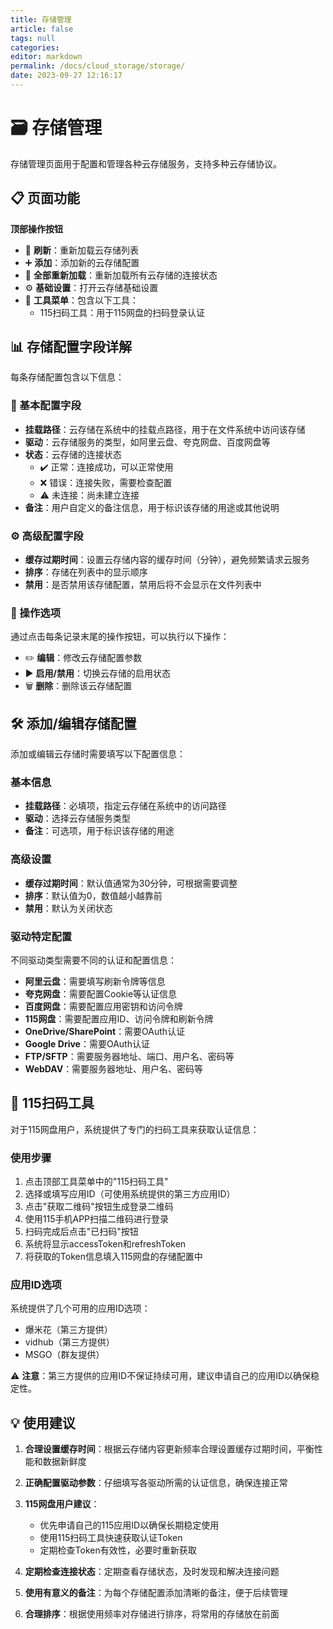 ```yaml
---
title: 存储管理
article: false
tags: null
categories:
editor: markdown
permalink: /docs/cloud_storage/storage/
date: 2023-09-27 12:16:17
---
```


# 🗃️ 存储管理

存储管理页面用于配置和管理各种云存储服务，支持多种云存储协议。

## 📋 页面功能

**顶部操作按钮**

- 🔄 **刷新**：重新加载云存储列表
- ➕ **添加**：添加新的云存储配置
- 🔄 **全部重新加载**：重新加载所有云存储的连接状态
- ⚙️ **基础设置**：打开云存储基础设置
- 🔧 **工具菜单**：包含以下工具：
  - 115扫码工具：用于115网盘的扫码登录认证

## 📊 存储配置字段详解

每条存储配置包含以下信息：

### 🔧 基本配置字段

- **挂载路径**：云存储在系统中的挂载点路径，用于在文件系统中访问该存储
- **驱动**：云存储服务的类型，如阿里云盘、夸克网盘、百度网盘等
- **状态**：云存储的连接状态
  - ✔️ 正常：连接成功，可以正常使用
  - ❌ 错误：连接失败，需要检查配置
  - ⚠️ 未连接：尚未建立连接
- **备注**：用户自定义的备注信息，用于标识该存储的用途或其他说明

### ⚙️ 高级配置字段

- **缓存过期时间**：设置云存储内容的缓存时间（分钟），避免频繁请求云服务
- **排序**：存储在列表中的显示顺序
- **禁用**：是否禁用该存储配置，禁用后将不会显示在文件列表中

### 🔄 操作选项

通过点击每条记录末尾的操作按钮，可以执行以下操作：

- ✏️ **编辑**：修改云存储配置参数
- ▶️ **启用/禁用**：切换云存储的启用状态
- 🗑️ **删除**：删除该云存储配置

## 🛠 添加/编辑存储配置

添加或编辑云存储时需要填写以下配置信息：

### 基本信息

- **挂载路径**：必填项，指定云存储在系统中的访问路径
- **驱动**：选择云存储服务类型
- **备注**：可选项，用于标识该存储的用途

### 高级设置

- **缓存过期时间**：默认值通常为30分钟，可根据需要调整
- **排序**：默认值为0，数值越小越靠前
- **禁用**：默认为关闭状态

### 驱动特定配置

不同驱动类型需要不同的认证和配置信息：

- **阿里云盘**：需要填写刷新令牌等信息
- **夸克网盘**：需要配置Cookie等认证信息
- **百度网盘**：需要配置应用密钥和访问令牌
- **115网盘**：需要配置应用ID、访问令牌和刷新令牌
- **OneDrive/SharePoint**：需要OAuth认证
- **Google Drive**：需要OAuth认证
- **FTP/SFTP**：需要服务器地址、端口、用户名、密码等
- **WebDAV**：需要服务器地址、用户名、密码等

## 🔧 115扫码工具

对于115网盘用户，系统提供了专门的扫码工具来获取认证信息：

### 使用步骤

1. 点击顶部工具菜单中的"115扫码工具"
2. 选择或填写应用ID（可使用系统提供的第三方应用ID）
3. 点击"获取二维码"按钮生成登录二维码
4. 使用115手机APP扫描二维码进行登录
5. 扫码完成后点击"已扫码"按钮
6. 系统将显示accessToken和refreshToken
7. 将获取的Token信息填入115网盘的存储配置中

### 应用ID选项

系统提供了几个可用的应用ID选项：
- 爆米花（第三方提供）
- vidhub（第三方提供）
- MSGO（群友提供）

⚠️ **注意**：第三方提供的应用ID不保证持续可用，建议申请自己的应用ID以确保稳定性。

## 💡 使用建议

1. **合理设置缓存时间**：根据云存储内容更新频率合理设置缓存过期时间，平衡性能和数据新鲜度

2. **正确配置驱动参数**：仔细填写各驱动所需的认证信息，确保连接正常

3. **115网盘用户建议**：
   - 优先申请自己的115应用ID以确保长期稳定使用
   - 使用115扫码工具快速获取认证Token
   - 定期检查Token有效性，必要时重新获取

4. **定期检查连接状态**：定期查看存储状态，及时发现和解决连接问题

5. **使用有意义的备注**：为每个存储配置添加清晰的备注，便于后续管理

6. **合理排序**：根据使用频率对存储进行排序，将常用的存储放在前面